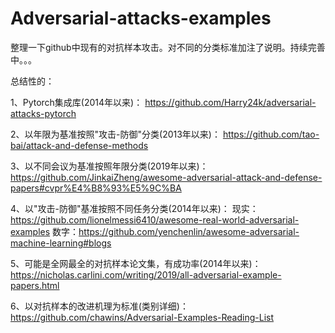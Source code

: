 # Adversarial-attacks-examples
整理一下github中现有的对抗样本攻击。对不同的分类标准加注了说明。持续完善中。。。


总结性的：

1、Pytorch集成库(2014年以来)：
https://github.com/Harry24k/adversarial-attacks-pytorch

2、以年限为基准按照"攻击-防御"分类(2013年以来)：
https://github.com/tao-bai/attack-and-defense-methods

3、以不同会议为基准按照年限分类(2019年以来)：
https://github.com/JinkaiZheng/awesome-adversarial-attack-and-defense-papers#cvpr%E4%B8%93%E5%9C%BA

4、以"攻击-防御"基准按照不同任务分类(2014年以来)：
现实：https://github.com/lionelmessi6410/awesome-real-world-adversarial-examples
数字：https://github.com/yenchenlin/awesome-adversarial-machine-learning#blogs

5、可能是全网最全的对抗样本论文集，有成功率(2014年以来)：
https://nicholas.carlini.com/writing/2019/all-adversarial-example-papers.html

6、以对抗样本的改进机理为标准(类别详细)：
https://github.com/chawins/Adversarial-Examples-Reading-List
